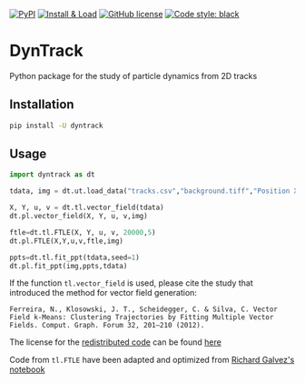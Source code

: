 [![PyPI](https://img.shields.io/pypi/v/dyntrack.svg)](https://pypi.python.org/pypi/dyntrack/)
[![Install & Load](https://github.com/LouisFaure/dyntrack/actions/workflows/install.yml/badge.svg)](https://github.com/LouisFaure/dyntrack/actions/workflows/install.yml)
[![GitHub license](https://img.shields.io/github/license/LouisFaure/dyntrack)](https://github.com/LouisFaure/dyntrack/blob/master/LICENSE)
[![Code style: black](https://img.shields.io/badge/code%20style-black-000000.svg)](https://github.com/psf/black)

# DynTrack

Python package for the study of particle dynamics from 2D tracks

Installation
------------

```bash
pip install -U dyntrack
```

Usage
-----

```python
import dyntrack as dt

tdata, img = dt.ut.load_data("tracks.csv","background.tiff","Position X","Position Y","Parent","Time")

X, Y, u, v = dt.tl.vector_field(tdata)
dt.pl.vector_field(X, Y, u, v,img)

ftle=dt.tl.FTLE(X, Y, u, v, 20000,5)
dt.pl.FTLE(X,Y,u,v,ftle,img)

ppts=dt.tl.fit_ppt(tdata,seed=1)
dt.pl.fit_ppt(img,ppts,tdata)
```


If the function `tl.vector_field` is used, please cite the study that introduced the method for vector field generation:

```
Ferreira, N., Klosowski, J. T., Scheidegger, C. & Silva, C. Vector Field k-Means: Clustering Trajectories by Fitting Multiple Vector Fields. Comput. Graph. Forum 32, 201–210 (2012).
```

The license for the [redistributed code](https://github.com/nivan/vfkm/) can be found [here](https://github.com/LouisFaure/dyntrack/blob/main/vfkm/LICENSE)

Code from `tl.FTLE` have been adapted and optimized from [Richard Galvez's notebook](https://github.com/richardagalvez/Vortices-Python/blob/master/Vortex-FTLE.ipynb)
